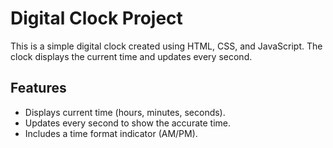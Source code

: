 # Digital Clock Project

This is a simple digital clock created using HTML, CSS, and JavaScript. The clock displays the current time and updates every second.


## Features

- Displays current time (hours, minutes, seconds).
- Updates every second to show the accurate time.
- Includes a time format indicator (AM/PM).



